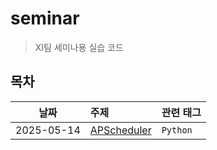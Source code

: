 # seminar

> XI팀 세미나용 실습 코드

## 목차
|     날짜      | 주제                                               | 관련 태그    |
|:-----------:|:-------------------------------------------------|:---------|
| 2025-05-14  | [APScheduler](apscheduler_demo_250514/README.md) | `Python` |